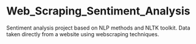 # Web_Scraping_Sentiment_Analysis
Sentiment analysis project based on NLP methods and NLTK toolkit. Data taken directly from a website using webscraping techniques.
